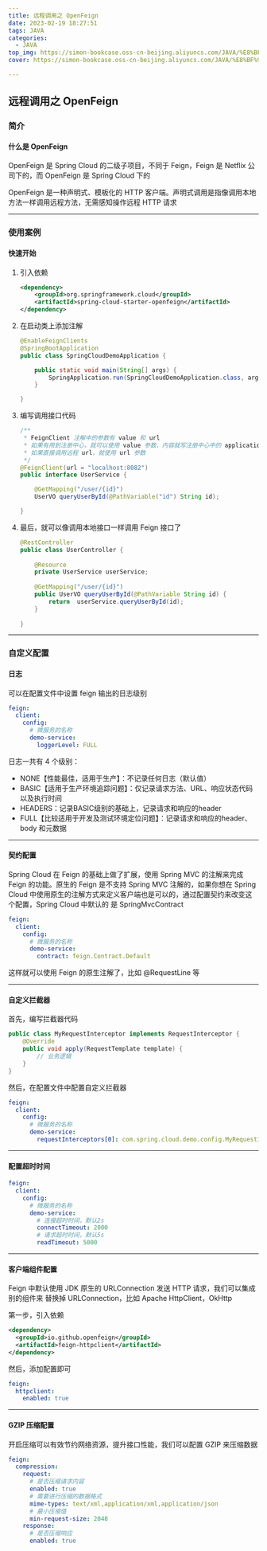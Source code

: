 ```yaml
---
title: 远程调用之 OpenFeign
date: 2023-02-19 18:27:51
tags: JAVA
categories: 
  - JAVA
top_img: https://simon-bookcase.oss-cn-beijing.aliyuncs.com/JAVA/%E8%BF%9C%E7%A8%8B%E8%B0%83%E7%94%A8%E4%B9%8B%20OpenFeign/preview.jpg
cover: https://simon-bookcase.oss-cn-beijing.aliyuncs.com/JAVA/%E8%BF%9C%E7%A8%8B%E8%B0%83%E7%94%A8%E4%B9%8B%20OpenFeign/preview.jpg

---
```




## 远程调用之 OpenFeign

### 简介

#### 什么是 OpenFeign



OpenFeign 是 Spring Cloud 的二级子项目，不同于 Feign，Feign 是 Netflix 公司下的，而 OpenFeign 是 Spring Cloud 下的

OpenFeign 是一种声明式、模板化的 HTTP 客户端。声明式调用是指像调用本地方法一样调用远程方法，无需感知操作远程 HTTP 请求



------

### 使用案例

#### 快速开始



1. 引入依赖

   ```xml
   <dependency>
       <groupId>org.springframework.cloud</groupId>
       <artifactId>spring-cloud-starter-openfeign</artifactId>
   </dependency>
   ```

2. 在启动类上添加注解

   ```java
   @EnableFeignClients
   @SpringBootApplication
   public class SpringCloudDemoApplication {
   
       public static void main(String[] args) {
           SpringApplication.run(SpringCloudDemoApplication.class, args);
       }
   
   }
   ```

3. 编写调用接口代码

   ```java
   /**
    * FeignClient 注解中的参数有 value 和 url
    * 如果有用到注册中心，就可以使用 value 参数，内容就写注册中心中的 application name
    * 如果直接调用远程 url，就使用 url 参数
    */
   @FeignClient(url = "localhost:8082")
   public interface UserService {
   
       @GetMapping("/user/{id}")
       UserVO queryUserById(@PathVariable("id") String id);
   
   }
   ```

4. 最后，就可以像调用本地接口一样调用 Feign 接口了

   ```java
   @RestController
   public class UserController {
       
       @Resource
       private UserService userService;
       
       @GetMapping("/user/{id}")
       public UserVO queryUserById(@PathVariable String id) {
           return  userService.queryUserById(id);
       }
       
   }
   ```



------

### 自定义配置

#### 日志



可以在配置文件中设置 feign 输出的日志级别

```yml
feign:
  client:
    config:
      # 微服务的名称
      demo-service:
        loggerLevel: FULL
```

日志一共有 4 个级别：

* NONE【性能最佳，适用于生产】：不记录任何日志（默认值）
* BASIC【适用于生产环境追踪问题】：仅记录请求方法、URL、响应状态代码以及执行时间
* HEADERS：记录BASIC级别的基础上，记录请求和响应的header
* FULL【比较适用于开发及测试环境定位问题】：记录请求和响应的header、body 和元数据



------

#### 契约配置



Spring Cloud 在 Feign 的基础上做了扩展，使用 Spring MVC 的注解来完成 Feign 的功能。原生的 Feign 是不支持 Spring MVC 注解的，如果你想在 Spring Cloud 中使用原生的注解方式来定义客户端也是可以的，通过配置契约来改变这个配置，Spring Cloud 中默认的 是 SpringMvcContract

```yml
feign:
  client:
    config:
      # 微服务的名称
      demo-service:
        contract: feign.Contract.Default
```

这样就可以使用 Feign 的原生注解了，比如 @RequestLine 等



------

#### 自定义拦截器



首先，编写拦截器代码

```java
public class MyRequestInterceptor implements RequestInterceptor {
    @Override
    public void apply(RequestTemplate template) {
        // 业务逻辑
    }
}
```



然后，在配置文件中配置自定义拦截器

```yml
feign:
  client:
    config:
      # 微服务的名称
      demo-service:
        requestInterceptors[0]: com.spring.cloud.demo.config.MyRequestInterceptor
```



------

#### 配置超时时间



```yml
feign:
  client:
    config:
      # 微服务的名称
      demo-service:
        # 连接超时时间，默认2s
        connectTimeout: 2000
        # 请求超时时间，默认5s
        readTimeout: 5000
```



------

#### 客户端组件配置



Feign 中默认使用 JDK 原生的 URLConnection 发送 HTTP 请求，我们可以集成别的组件来 替换掉 URLConnection，比如 Apache HttpClient，OkHttp



第一步，引入依赖

```xml
<dependency>
  <groupId>io.github.openfeign</groupId>
  <artifactId>feign-httpclient</artifactId>
</dependency>
```

然后，添加配置即可

```yml
feign:
  httpclient:
    enabled: true
```



------

#### GZIP 压缩配置



开启压缩可以有效节约网络资源，提升接口性能，我们可以配置 GZIP 来压缩数据

```yml
feign:
  compression:
    request:
      # 是否压缩请求内容
      enabled: true
      # 需要进行压缩的数据格式
      mime-types: text/xml,application/xml,application/json
      # 最小压缩值
      min-request-size: 2048
    response:
      # 是否压缩响应
      enabled: true
```

